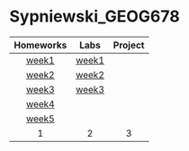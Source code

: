 # Sypniewski_GEOG678
| Homeworks | Labs      | Project   |
|:---------:|:---------:|:---------:|
|[week1](homework/week1/README.md)|[week1](lab/week1/README.md)|           |
|[week2](homework/week2/README.md)|[week2](lab/week2/README.md)|           |
|[week3](homework/week3/README.md)|[week3](lab/week3/README.md)|           |
|[week4](homework/week4/README.md)|          |            |
|[week5](homework/week5/README.md)|          |            |
| 1| 2| 3|
